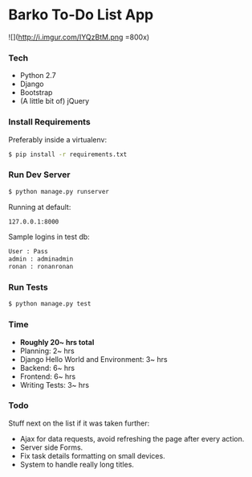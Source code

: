 # Barko To-Do List App
![](http://i.imgur.com/IYQzBtM.png =800x)

### Tech
* Python 2.7
* Django
* Bootstrap
* (A little bit of) jQuery

### Install Requirements
Preferably inside a virtualenv:
```sh
$ pip install -r requirements.txt
```

### Run Dev Server
```sh
$ python manage.py runserver
```
Running at default:
```sh
127.0.0.1:8000
```
Sample logins in test db:
```sh
User : Pass
admin : adminadmin
ronan : ronanronan
```

### Run Tests
```sh
$ python manage.py test
```

### Time
* **Roughly 20~ hrs total**
* Planning: 2~ hrs
* Django Hello World and Environment: 3~ hrs
* Backend: 6~ hrs
* Frontend: 6~ hrs
* Writing Tests: 3~ hrs

### Todo
Stuff next on the list if it was taken further:
* Ajax for data requests, avoid refreshing the page after every action.
* Server side Forms.
* Fix task details formatting on small devices.
* System to handle really long titles.